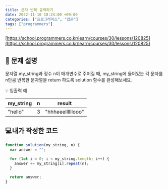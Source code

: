 ```yaml
---
title: 문자 반복 출력하기
date: 2022-11-10 18:24:00 +09:00
categories: ["프로그래머스", "입문"]
tags: ["programmers"]
---
```


[https://school.programmers.co.kr/learn/courses/30/lessons/120825](https://school.programmers.co.kr/learn/courses/30/lessons/120825)

## 📔 문제 설명

문자열 my_string과 정수 n이 매개변수로 주어질 때, my_string에 들어있는 각 문자를 n만큼 반복한 문자열을 return 하도록 solution 함수를 완성해보세요.

💡 입출력 예

| my_string | n   | result            |
| --------- | --- | ----------------- |
| "hello"   | 3   | "hhheeellllllooo" |

## 💻내가 작성한 코드

```js
function solution(my_string, n) {
  var answer = "";

  for (let i = 0; i < my_string.length; i++) {
    answer += my_string[i].repeat(n);
  }

  return answer;
}
```
